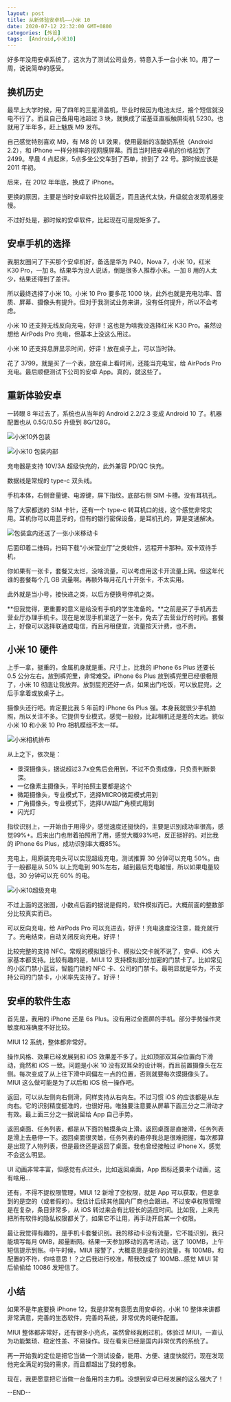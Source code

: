 ```yaml
---
layout: post
title: 从新体验安卓机——小米 10
date: 2020-07-12 22:32:00 GMT+0800
categories: [外设]
tags:  [Android,小米10]
---
```


好多年没用安卓系统了，这次为了测试公司业务，特意入手一台小米 10。用了一周，说说简单的感受。

<!-- more -->

## 换机历史

最早上大学时候，用了四年的三星滑盖机，毕业时候因为电池太烂，接个短信就没电不行了。而且自己备用电池超过 3 块，就换成了诺基亚直板触屏街机 5230。也就用了半年多，赶上魅族 M9 发布。

自己感觉特别喜欢 M9，有 M8 的 UI 效果，使用最新的冻酸奶系统（Android 2.2），和 iPhone 一样分辨率的视网膜屏幕。而且当时把安卓机的价格拉到了 2499。早晨 4 点起床，5点多坐公交车到了西单，排到了 22 号。那时候应该是 2011 年初。

后来，在 2012 年年底，换成了 iPhone。

更换的原因，主要是当时安卓软件比较匮乏，而且迭代太快，升级就会发现机器变慢。

不过好处是，那时候的安卓软件，比起现在可是规矩多了。

## 安卓手机的选择

我朋友圈问了下买那个安卓机好，备选是华为 P40，Nova 7，小米 10，红米 K30 Pro，一加 8。结果华为没人说话，倒是很多人推荐小米。一加 8 用的人太少，结果还得到了差评。

所以最终选择了小米 10。小米 10 Pro 要多花 1000 块，此外也就是充电功率、音质、屏幕、摄像头有提升。但对于我测试业务来讲，没有任何提升，所以不会考虑。

小米 10 还支持无线反向充电，好评！这也是为啥我没选择红米 K30 Pro。虽然设想给 AirPods Pro 充电，但基本上没这么用过。

小米 10 还支持息屏显示时间，好评！放在桌子上，可以当时钟。

花了 3799，就是买了一个表，放在桌上看时间，还能当充电宝，给 AirPods Pro 充电。最后顺便测试下公司的安卓 App。真的，就这些了。

## 重新体验安卓

一转眼 8 年过去了，系统也从当年的 Android 2.2/2.3 变成 Android 10 了。机器配置也从 0.5G/0.5G 升级到 8G/128G。

![小米10外包装](https://cdn0.yukapril.com/2020-07-12-mi10-1.jpg-wm.white)

![小米10 包装内部](https://cdn0.yukapril.com/2020-07-12-mi10-2.jpg-wm.white)

充电器是支持 10V/3A 超级快充的，此外兼容 PD/QC 快充。

数据线是常规的 type-c 双头线。

手机本体，右侧音量键、电源键，屏下指纹。底部右侧 SIM 卡槽。没有耳机孔。

除了大家都送的 SIM 卡针，还有一个 type-c 转耳机口的线，这个感觉非常实用。耳机你可以用蓝牙的，但有的银行密保设备，是耳机孔的，算是变通解决。

![包装盒内还送了一张小米移动卡](https://cdn0.yukapril.com/2020-07-12-mi10-3.jpg-wm.white)

后面印着二维码，扫码下载“小米营业厅”之类软件，远程开卡那种。双卡双待手机，

你如果有一张卡，套餐又太烂，没啥流量，可以考虑用这卡开流量上网。但这年代谁的套餐每个几 GB 流量啊。再额外每月花几十开张卡，不太实用。

此外就是当小号，接快递之类，以后方便换号停机之类。

**但我觉得，更重要的意义是给没有手机的学生准备的。**之前是买了手机再去营业厅办理手机卡。现在是发现手机里送了一张卡，免去了去营业厅的时间。套餐上，好像可以选择联通或电信，而且月租便宜，流量按天计费，也不贵。

## 小米 10 硬件

上手一拿，挺重的，金属机身就是重。尺寸上，比我的 iPhone 6s Plus 还要长 0.5 公分左右。放到裤兜里，非常难受。iPhone 6s Plus 放到裤兜里已经很极限了，小米 10 彻底让我放弃。放到屁兜还好一点，如果出门吃饭，可以放屁兜，之后手拿着或放桌子上。

摄像头还行吧。肯定要比我 5 年前的 iPhone 6s Plus 强。本身我就很少手机拍照，所以关注不多。它提供专业模式，感觉一般般，比起相机还是差的太远。貌似小米 10 和小米 10 Pro 相机模组不太一样。

![小米相机排布](https://cdn0.yukapril.com/2020-07-12-mi10-4.jpg-wm.white)

从上之下，依次是：

* 景深摄像头，据说超过3.7x变焦后会用到，不过不负责成像，只负责判断景深。
* 一亿像素主摄像头，平时拍照主要都是这个
* 微距摄像头，专业模式下，选择MICRO微距模式用到
* 广角摄像头，专业模式下，选择UW超广角模式用到
* 闪光灯

指纹识别上，一开始由于用得少，感觉速度还挺快的，主要是识别成功率很高，感觉99%+。后来出门也带着拍照用了用，感觉大概93%吧，反正挺好的。对比我的 iPhone 6s Plus，成功识别率大概85%。

充电上，用原装充电头可以实现超级充电，测试推算 30 分钟可以充电 50%。由于一般都是从 50% 以上充电到 90%左右，越到最后充电越慢，所以如果电量较低，30 分钟可以充 60% 的电。

![小米10超级充电](https://cdn0.yukapril.com/2020-07-12-mi10-5.jpg-wm.white)

不过上面的这张图，小数点后面的据说是假的，软件模拟而已。大概前面的整数部分比较真实而已。

可以反向充电，给 AirPods Pro 可以充进去，好评！充电速度没注意，能充就行了。充电结束，自动关闭反向充电，好评！

比较完整的支持 NFC。常规的模拟银行卡、模拟公交卡就不说了，安卓、iOS 大家基本都支持。比较有趣的是，MIUI 12 支持模拟部分加密的门禁卡了。比如常见的小区门禁小蓝豆，智能门锁的 NFC 卡、公司的门禁卡。最明显就是华为，不支持公司的门禁卡，小米率先支持了。好评！

## 安卓的软件生态

首先是，我用的 iPhone 还是 6s Plus。没有用过全面屏的手机。部分手势操作灵敏度和准确度不好比较。

MIUI 12 系统，整体都非常好。

操作风格、效果已经发展到和 iOS 效果差不多了。比如顶部双耳朵位置向下滑动，竟然和 iOS 一致。问题是小米 10 没有双耳朵的设计啊，而且前置摄像头在左侧。每次变成了从上往下滑中间偏左一点的位置，否则就要每次摸摄像头了。MIUI 这么做可能是为了以后和 iOS 统一操作吧。

返回，可以从左侧向右侧滑，同样支持从右向左。不过习惯 iOS 的应该都是从左向右。它的识别精度挺准的，也很好用。唯独要注意要从屏幕下面三分之二滑动才有效。最上面三分之一据说留给 App 自己手势。

返回桌面、任务列表，都是从下面的触摸条向上滑。返回桌面是直接滑，任务列表是滑上去悬停一下。返回桌面很灵敏，任务列表的悬停我总是很难把握，每次都算是出现了人物列表，但是最终还是返回了桌面。我也曾经接触过 iPhone X，感觉不会这么明显。

UI 动画非常丰富，但感觉有点过头，比如返回桌面，App 图标还要来个动画，这有啥用...

还有，不得不提权限管理，MIUI 12 新增了空权限，就是 App 可以获取，但是拿到的是空的（或者假的）。我估计后续其他国内厂商也会跟进。不过安卓权限管理是在复杂，条目非常多，从 iOS 转过来会有比较长的适应时间。比如我，上来先把所有软件的隐私权限都关了，如果它不让用，再手动开启某一个权限。

最让我觉得有趣的，是手机卡套餐识别。我的移动卡没有流量，它不能识别，我只能填写每月 0MB，超量断网。结果一天参加移动的高考活动，送了 100MB，上午短信提示到账。中午时候，MIUI 报警了，大概意思是查你的流量，有 100MB，和配置的不符，你啥意思！？之后我进行校准，帮我改成了 100MB...感觉 MIUI 背后偷偷给 10086 发短信了。

## 小结

如果不是年底要换 iPhone 12，我是非常有意愿去用安卓的，小米 10 整体来讲都非常满意，完善的生态软件，完善的系统，非常优秀的硬件配置。

MIUI 整体都非常好，还有很多小亮点，虽然曾经我刷过机，体验过 MIUI，一直认为功能繁琐、稳定性差、不易操作。现在看来已经是国内非常优秀的系统了。

再一开始我的定位是把它当做一个测试设备，能用、方便、速度快就行。现在发现他完全满足的我的需求，而且都超出了我的想象。

现在，我更愿意把它当做一台备用的主力机。没想到安卓已经发展的这么强大了！

--END--
